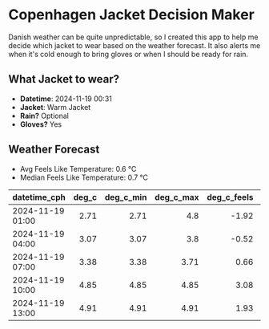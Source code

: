 
# Copenhagen Jacket Decision Maker

Danish weather can be quite unpredictable, so I created this app to help me decide which jacket to wear based on the weather forecast. 
It also alerts me when it's cold enough to bring gloves or when I should be ready for rain.

## What Jacket to wear?

- **Datetime**: 2024-11-19 00:31
- **Jacket**: Warm Jacket
- **Rain?** Optional
- **Gloves?** Yes

## Weather Forecast
- Avg Feels Like Temperature: 0.6 °C
- Median Feels Like Temperature: 0.7 °C

| datetime_cph     |   deg_c |   deg_c_min |   deg_c_max |   deg_c_feels | weather   | wind   | rain   |
|:-----------------|--------:|------------:|------------:|--------------:|:----------|:-------|:-------|
| 2024-11-19 01:00 |    2.71 |        2.71 |        4.8  |         -1.92 | Clear     | Medium | None   |
| 2024-11-19 04:00 |    3.07 |        3.07 |        3.8  |         -0.52 | Clouds    | Low    | None   |
| 2024-11-19 07:00 |    3.38 |        3.38 |        3.71 |          0.66 | Clouds    | Low    | None   |
| 2024-11-19 10:00 |    4.85 |        4.85 |        4.85 |          3.08 | Clouds    | Low    | None   |
| 2024-11-19 13:00 |    4.91 |        4.91 |        4.91 |          1.93 | Rain      | Low    | Low    |
        